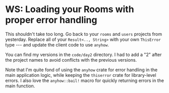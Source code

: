 # WS: Loading your Rooms with proper error handling

This shouldn't take too long. Go back to your `rooms` and `users` projects from yesterday. Replace all of your `Result<.., String>` with your own `ThisError` type --- and update the client code to use `anyhow`.

You can find my versions in the `code/day2` directory. I had to add a  "2" after the project names to avoid conflicts with the previous versions.

Note that I'm quite fond of using the `anyhow` crate for error handling in the main application logic, while keeping the `thiserror` crate for library-level errors. I also love the `anyhow::bail!` macro for quickly returning errors in the main function.